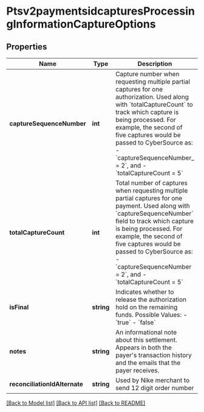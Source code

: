 # Ptsv2paymentsidcapturesProcessingInformationCaptureOptions

## Properties
Name | Type | Description | Notes
------------ | ------------- | ------------- | -------------
**captureSequenceNumber** | **int** | Capture number when requesting multiple partial captures for one authorization. Used along with &#x60;totalCaptureCount&#x60; to track which capture is being processed.  For example, the second of five captures would be passed to CyberSource as:   - &#x60;captureSequenceNumber_ &#x3D; 2&#x60;, and   - &#x60;totalCaptureCount &#x3D; 5&#x60; | [optional] 
**totalCaptureCount** | **int** | Total number of captures when requesting multiple partial captures for one payment. Used along with &#x60;captureSequenceNumber&#x60; field to track which capture is being processed.  For example, the second of five captures would be passed to CyberSource as:   - &#x60;captureSequenceNumber &#x3D; 2&#x60;, and   - &#x60;totalCaptureCount &#x3D; 5&#x60; | [optional] 
**isFinal** | **string** | Indicates whether to release the authorization hold on the remaining funds.   Possible Values: - &#x60;true&#x60; - &#x60;false&#x60; | [optional] 
**notes** | **string** | An informational note about this settlement. Appears in both the payer&#39;s transaction history and the emails that the payer receives. | [optional] 
**reconciliationIdAlternate** | **string** | Used by Nike merchant to send 12 digit order number | [optional] 

[[Back to Model list]](../README.md#documentation-for-models) [[Back to API list]](../README.md#documentation-for-api-endpoints) [[Back to README]](../README.md)


